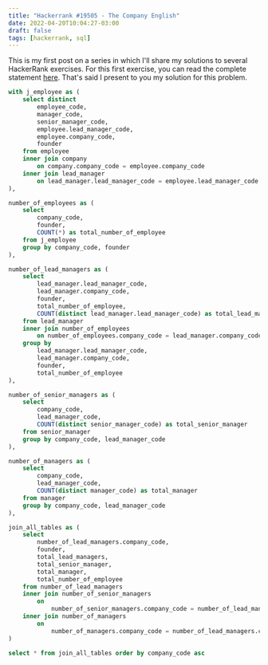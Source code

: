 ```yaml
---
title: "Hackerrank #19505 - The Company English"
date: 2022-04-20T10:04:27-03:00
draft: false
tags: [hackerrank, sql]
---
```


This is my first post on a series in which I'll share my solutions to several HackerRank exercises. For this first exercise, you can read the complete statement [here](https://hackerrank-challenge-pdfs.s3.amazonaws.com/19505-the-company-English?AWSAccessKeyId=AKIAR6O7GJNX5DNFO3PV&Expires=1650460431&Signature=vTAupmzckGiDVuYbpaZnuWKDMxQ%3D&response-content-disposition=inline%3B%20filename%3Dthe-company-English.pdf&response-content-type=application%2Fpdf). That's said I present to you my solution for this problem.

```sql
with j_employee as (
    select distinct
        employee_code,
        manager_code,
        senior_manager_code,
        employee.lead_manager_code,
        employee.company_code,
        founder
    from employee
    inner join company
        on company.company_code = employee.company_code
    inner join lead_manager
        on lead_manager.lead_manager_code = employee.lead_manager_code
),

number_of_employees as (
    select
        company_code,
        founder,
        COUNT(*) as total_number_of_employee
    from j_employee
    group by company_code, founder
),

number_of_lead_managers as (
    select
        lead_manager.lead_manager_code,
        lead_manager.company_code,
        founder,
        total_number_of_employee,
        COUNT(distinct lead_manager.lead_manager_code) as total_lead_managers
    from lead_manager
    inner join number_of_employees
        on number_of_employees.company_code = lead_manager.company_code
    group by
        lead_manager.lead_manager_code,
        lead_manager.company_code,
        founder,
        total_number_of_employee
),

number_of_senior_managers as (
    select
        company_code,
        lead_manager_code,
        COUNT(distinct senior_manager_code) as total_senior_manager
    from senior_manager
    group by company_code, lead_manager_code
),

number_of_managers as (
    select
        company_code,
        lead_manager_code,
        COUNT(distinct manager_code) as total_manager
    from manager
    group by company_code, lead_manager_code
),

join_all_tables as (
    select
        number_of_lead_managers.company_code,
        founder,
        total_lead_managers,
        total_senior_manager,
        total_manager,
        total_number_of_employee
    from number_of_lead_managers
    inner join number_of_senior_managers
        on
            number_of_senior_managers.company_code = number_of_lead_managers.company_code and number_of_senior_managers.lead_manager_code = number_of_lead_managers.lead_manager_code
    inner join number_of_managers
        on
            number_of_managers.company_code = number_of_lead_managers.company_code and number_of_managers.lead_manager_code = number_of_lead_managers.lead_manager_code
)

select * from join_all_tables order by company_code asc
```
